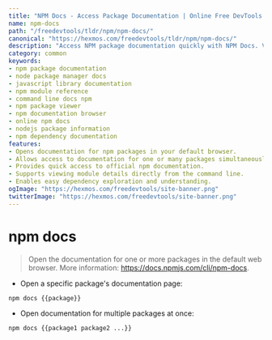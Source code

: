 ```yaml
---
title: "NPM Docs - Access Package Documentation | Online Free DevTools by Hexmos"
name: npm-docs
path: "/freedevtools/tldr/npm/npm-docs/"
canonical: "https://hexmos.com/freedevtools/tldr/npm/npm-docs/"
description: "Access NPM package documentation quickly with NPM Docs. View package information, explore modules, and understand dependencies easily. Free online tool, no registration required."
category: common
keywords:
- npm package documentation
- node package manager docs
- javascript library documentation
- npm module reference
- command line docs npm
- npm package viewer
- npm documentation browser
- online npm docs
- nodejs package information
- npm dependency documentation
features:
- Opens documentation for npm packages in your default browser.
- Allows access to documentation for one or many packages simultaneously.
- Provides quick access to official npm documentation.
- Supports viewing module details directly from the command line.
- Enables easy dependency exploration and understanding.
ogImage: "https://hexmos.com/freedevtools/site-banner.png"
twitterImage: "https://hexmos.com/freedevtools/site-banner.png"
---
```


# npm docs

> Open the documentation for one or more packages in the default web browser.
> More information: <https://docs.npmjs.com/cli/npm-docs>.

- Open a specific package's documentation page:

`npm docs {{package}}`

- Open documentation for multiple packages at once:

`npm docs {{package1 package2 ...}}`
